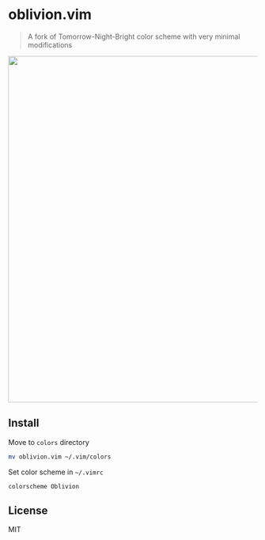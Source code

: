 # oblivion.vim

> A fork of Tomorrow-Night-Bright color scheme with very minimal modifications

<img src="https://user-images.githubusercontent.com/168240/39792082-ccff916c-52f3-11e8-8922-bacfcec922d1.png" width="700">

## Install

Move to `colors` directory


```bash
mv oblivion.vim ~/.vim/colors
```

Set color scheme in `~/.vimrc`

```vim
colorscheme Oblivion
```

## License

MIT